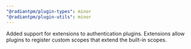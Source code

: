 ```yaml
---
"@radiantpm/plugin-types": minor
"@radiantpm/plugin-utils": minor
---
```


Added support for extensions to authentication plugins. Extensions allow plugins to register custom scopes that extend the built-in scopes.
